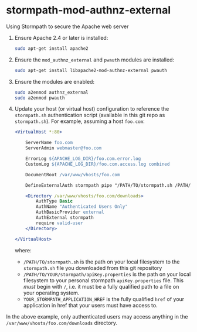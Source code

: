# stormpath-mod-authnz-external
Using Stormpath to secure the Apache web server

1. Ensure Apache 2.4 or later is installed:

    ```bash
    sudo apt-get install apache2
    ```
2.  Ensure the `mod_authnz_external` and `pwauth` modules are installed:

    ```bash
    sudo apt-get install libapache2-mod-authnz-external pwauth
    ```

3.  Ensure the modules are enabled:

    ```bash
    sudo a2enmod authnz_external
    sudo a2enmod pwauth
    ```

4.  Update your host (or virtual host) configuration to reference the `stormpath.sh` authentication script (available in this git repo as `stormpath.sh`).  For example, assuming a host `foo.com`:

    ```apache
    <VirtualHost *:80>

        ServerName foo.com
        ServerAdmin webmaster@foo.com

        ErrorLog ${APACHE_LOG_DIR}/foo.com.error.log
        CustomLog ${APACHE_LOG_DIR}/foo.com.access.log combined

        DocumentRoot /var/www/vhosts/foo.com

        DefineExternalAuth stormpath pipe "/PATH/TO/stormpath.sh /PATH/TO/YOUR/stormpath/apiKey.properties YOUR_STORMPATH_APPLICATION_HREF"

        <Directory /var/www/vhosts/foo.com/downloads>
            AuthType Basic
            AuthName "Authenticated Users Only"
            AuthBasicProvider external
            AuthExternal stormpath
            require valid-user
        </Directory>

    </VirtualHost>
    ```

    where:

    * `/PATH/TO/stormpath.sh` is the path on your local filesystem to the `stormpath.sh` file you downloaded from this git repository
    * `/PATH/TO/YOUR/stormpath/apiKey.properties` is the path on your local filesystem to your personal stormpath `apiKey.properties` file.  This *must* begin with `/`, i.e. it must be a fully qualified path to a file on your operating system.
    * `YOUR_STORMPATH_APPLICATION_HREF` is the fully qualified `href` of your application in href that your users must have access to.

In the above example, only authenticated users may access anything in the `/var/www/vhosts/foo.com/downloads` directory.
